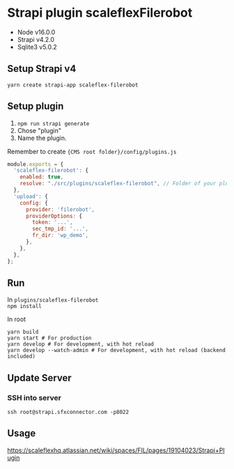 # Strapi plugin scaleflexFilerobot

- Node v16.0.0
- Strapi v4.2.0
- Sqlite3 v5.0.2

## Setup Strapi v4

`yarn create strapi-app scaleflex-filerobot`

## Setup plugin

1. `npm run strapi generate`
2. Chose "plugin"
3. Name the plugin.

Remember to create `{CMS root folder}/config/plugins.js`

```js
module.exports = {
  'scaleflex-filerobot': {
    enabled: true,
    resolve: "./src/plugins/scaleflex-filerobot", // Folder of your plugin
  },
  'upload': {
    config: {
      provider: 'filerobot',
      providerOptions: {
        token: '...',
        sec_tmp_id: '...',
        fr_dir: 'wp_demo',
      },
    },
  },
};
```

## Run

In `plugins/scaleflex-filerobot`  
`npm install`

In root
```
yarn build
yarn start # For production
yarn develop # For development, with hot reload
yarn develop --watch-admin # For development, with hot reload (backend included)
```

## Update Server

### SSH into server

`ssh root@strapi.sfxconnector.com -p8022`

## Usage

https://scaleflexhq.atlassian.net/wiki/spaces/FIL/pages/19104023/Strapi+Plugin
